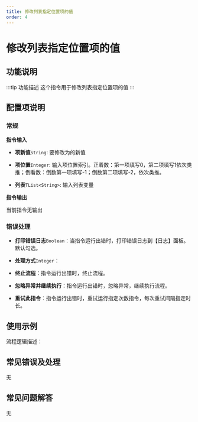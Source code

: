 ```yaml
---
title: 修改列表指定位置项的值
order: 4
---
```


# 修改列表指定位置项的值

## 功能说明

:::tip 功能描述
这个指令用于修改列表指定位置项的值
:::

## 配置项说明

### 常规

**指令输入**

- **项新值**`String`: 要修改为的新值

- **项位置**`Integer`: 输入项位置索引。正着数：第一项填写0，第二项填写1依次类推；倒看数：倒数第一项填写-1；倒数第二项填写-2，依次类推。

- **列表**`TList<String>`: 输入列表变量


**指令输出**

当前指令无输出

### 错误处理

- **打印错误日志**`Boolean`：当指令运行出错时，打印错误日志到【日志】面板。默认勾选。

- **处理方式**`Integer`：

 - **终止流程**：指令运行出错时，终止流程。

 - **忽略异常并继续执行**：指令运行出错时，忽略异常，继续执行流程。

 - **重试此指令**：指令运行出错时，重试运行指定次数指令，每次重试间隔指定时长。

## 使用示例

流程逻辑描述：

## 常见错误及处理

无

## 常见问题解答

无

